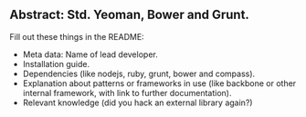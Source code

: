 ## Abstract: Std. Yeoman, Bower and Grunt.

Fill out these things in the README:

* Meta data: Name of lead developer.
* Installation guide.
* Dependencies (like nodejs, ruby, grunt, bower and compass).
* Explanation about patterns or frameworks in use (like backbone or other internal framework, with link to further documentation).
* Relevant knowledge (did you hack an external library again?)
